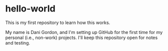 # hello-world
This is my first repository to learn how this works. 

My name is Dani Gordon, and I'm setting up GitHub for the first time for my personal (i.e., non-work) projects. I'll keep this repository open for notes and testing. 
